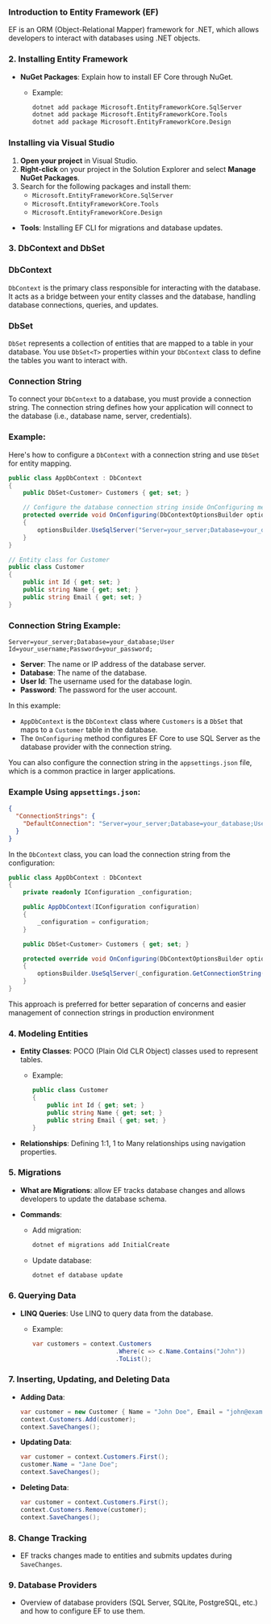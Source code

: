 ### **Introduction to Entity Framework (EF)**

EF is an ORM (Object-Relational Mapper) framework for .NET, which allows developers to interact with databases using .NET objects.

### 2\. **Installing Entity Framework**

- **NuGet Packages**: Explain how to install EF Core through NuGet.

  - Example:

    ```bash
    dotnet add package Microsoft.EntityFrameworkCore.SqlServer
    dotnet add package Microsoft.EntityFrameworkCore.Tools
    dotnet add package Microsoft.EntityFrameworkCore.Design
    ```

### Installing via Visual Studio

1.  **Open your project** in Visual Studio.
2.  **Right-click** on your project in the Solution Explorer and select **Manage NuGet Packages**.
3.  Search for the following packages and install them:
    - `Microsoft.EntityFrameworkCore.SqlServer`
    - `Microsoft.EntityFrameworkCore.Tools`
    - `Microsoft.EntityFrameworkCore.Design`

- **Tools**: Installing EF CLI for migrations and database updates.

### 3\. **DbContext and DbSet**

### DbContext

`DbContext` is the primary class responsible for interacting with the database. It acts as a bridge between your entity classes and the database, handling database connections, queries, and updates.

### DbSet

`DbSet` represents a collection of entities that are mapped to a table in your database. You use `DbSet<T>` properties within your `DbContext` class to define the tables you want to interact with.

### Connection String

To connect your `DbContext` to a database, you must provide a connection string. The connection string defines how your application will connect to the database (i.e., database name, server, credentials).

### Example:

Here's how to configure a `DbContext` with a connection string and use `DbSet` for entity mapping.

```csharp
public class AppDbContext : DbContext
{
    public DbSet<Customer> Customers { get; set; }

    // Configure the database connection string inside OnConfiguring method
    protected override void OnConfiguring(DbContextOptionsBuilder optionsBuilder)
    {
        optionsBuilder.UseSqlServer("Server=your_server;Database=your_database;User Id=your_username;Password=your_password;");
    }
}

// Entity class for Customer
public class Customer
{
    public int Id { get; set; }
    public string Name { get; set; }
    public string Email { get; set; }
}
```

### Connection String Example:

```plaintext
Server=your_server;Database=your_database;User Id=your_username;Password=your_password;
```

- **Server**: The name or IP address of the database server.
- **Database**: The name of the database.
- **User Id**: The username used for the database login.
- **Password**: The password for the user account.

In this example:

- `AppDbContext` is the `DbContext` class where `Customers` is a `DbSet` that maps to a `Customer` table in the database.
- The `OnConfiguring` method configures EF Core to use SQL Server as the database provider with the connection string.

You can also configure the connection string in the `appsettings.json` file, which is a common practice in larger applications.

### Example Using `appsettings.json`:

```json
{
  "ConnectionStrings": {
    "DefaultConnection": "Server=your_server;Database=your_database;User Id=your_username;Password=your_password;"
  }
}
```

In the `DbContext` class, you can load the connection string from the configuration:

```csharp
public class AppDbContext : DbContext
{
    private readonly IConfiguration _configuration;

    public AppDbContext(IConfiguration configuration)
    {
        _configuration = configuration;
    }

    public DbSet<Customer> Customers { get; set; }

    protected override void OnConfiguring(DbContextOptionsBuilder optionsBuilder)
    {
        optionsBuilder.UseSqlServer(_configuration.GetConnectionString("DefaultConnection"));
    }
}
```

This approach is preferred for better separation of concerns and easier management of connection strings in production environment

### 4\. **Modeling Entities**

- **Entity Classes**: POCO (Plain Old CLR Object) classes used to represent tables.

  - Example:

    ```csharp
    public class Customer
    {
        public int Id { get; set; }
        public string Name { get; set; }
        public string Email { get; set; }
    }
    ```

- **Relationships**: Defining 1:1, 1 to Many relationships using navigation properties.

### 5\. **Migrations**

- **What are Migrations**: allow EF tracks database changes and allows developers to update the database schema.
- **Commands**:

  - Add migration:

    ```bash
    dotnet ef migrations add InitialCreate
    ```

  - Update database:

    ```bash
    dotnet ef database update
    ```

### 6\. **Querying Data**

- **LINQ Queries**: Use LINQ to query data from the database.

  - Example:

    ```csharp
    var customers = context.Customers
                           .Where(c => c.Name.Contains("John"))
                           .ToList();
    ```

### 7\. **Inserting, Updating, and Deleting Data**

- **Adding Data**:

  ```csharp
  var customer = new Customer { Name = "John Doe", Email = "john@example.com" };
  context.Customers.Add(customer);
  context.SaveChanges();
  ```

- **Updating Data**:

  ```csharp
  var customer = context.Customers.First();
  customer.Name = "Jane Doe";
  context.SaveChanges();
  ```

- **Deleting Data**:

  ```csharp
  var customer = context.Customers.First();
  context.Customers.Remove(customer);
  context.SaveChanges();
  ```

### 8\. **Change Tracking**

- EF tracks changes made to entities and submits updates during `SaveChanges`.

### 9\. **Database Providers**

- Overview of database providers (SQL Server, SQLite, PostgreSQL, etc.) and how to configure EF to use them.

